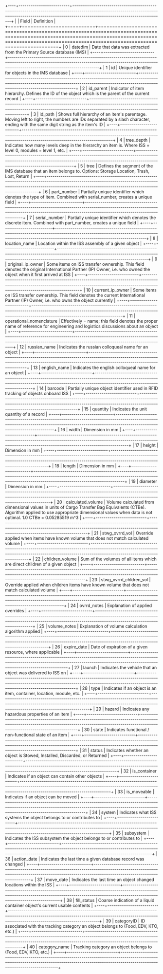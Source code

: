 +----+--------------------------+----------------------------------------------------------------------------------------------------------------------------------------------------------------------------------------------------------+
|    | Field                    | Definition                                                                                                                                                                                               |
+====+==========================+==========================================================================================================================================================================================================+
|  0 | datedim                  | Date that data was extracted from the Primary Source database (IMS)                                                                                                                                      |
+----+--------------------------+----------------------------------------------------------------------------------------------------------------------------------------------------------------------------------------------------------+
|  1 | id                       | Unique identifier for objects in the IMS database                                                                                                                                                        |
+----+--------------------------+----------------------------------------------------------------------------------------------------------------------------------------------------------------------------------------------------------+
|  2 | id_parent                | Indicator of item hierarchy. Defines the ID of the object which is the parent of the current record                                                                                                      |
+----+--------------------------+----------------------------------------------------------------------------------------------------------------------------------------------------------------------------------------------------------+
|  3 | id_path                  | Shows full hierarchy of an item's parentage. Moving left to right, the numbers are IDs separated by a slash character, ending with the same digit string as the item's ID                                |
+----+--------------------------+----------------------------------------------------------------------------------------------------------------------------------------------------------------------------------------------------------+
|  4 | tree_depth               | Indicates how many levels deep in the hierarchy an item is. Where ISS = level 0, modules = level 1, etc.                                                                                                 |
+----+--------------------------+----------------------------------------------------------------------------------------------------------------------------------------------------------------------------------------------------------+
|  5 | tree                     | Defines the segment of the IMS database that an item belongs to. Options: Storage Location, Trash, Lost, Return                                                                                          |
+----+--------------------------+----------------------------------------------------------------------------------------------------------------------------------------------------------------------------------------------------------+
|  6 | part_number              | Partially unique identifier which denotes the type of item. Combined with serial_number, creates a unique field                                                                                          |
+----+--------------------------+----------------------------------------------------------------------------------------------------------------------------------------------------------------------------------------------------------+
|  7 | serial_number            | Partially unique identifier which denotes the discrete item. Combined with part_number, creates a unique field                                                                                           |
+----+--------------------------+----------------------------------------------------------------------------------------------------------------------------------------------------------------------------------------------------------+
|  8 | location_name            | Location within the ISS assembly of a given object                                                                                                                                                       |
+----+--------------------------+----------------------------------------------------------------------------------------------------------------------------------------------------------------------------------------------------------+
|  9 | original_ip_owner        | Some items on ISS transfer ownership. This field denotes the original International Partner (IP) Owner, i.e. who owned the object when it first arrived at ISS                                           |
+----+--------------------------+----------------------------------------------------------------------------------------------------------------------------------------------------------------------------------------------------------+
| 10 | current_ip_owner         | Some items on ISS transfer ownership. This field denotes the current International Partner (IP) Owner, i.e. who owns the object currently                                                                |
+----+--------------------------+----------------------------------------------------------------------------------------------------------------------------------------------------------------------------------------------------------+
| 11 | operational_nomenclature | Effectively = name; this field denotes the proper name of reference for engineering and logistics discussions about an object                                                                            |
+----+--------------------------+----------------------------------------------------------------------------------------------------------------------------------------------------------------------------------------------------------+
| 12 | russian_name             | Indicates the russian colloqueal name for an object                                                                                                                                                      |
+----+--------------------------+----------------------------------------------------------------------------------------------------------------------------------------------------------------------------------------------------------+
| 13 | english_name             | Indicates the english colloqueal name for an object                                                                                                                                                      |
+----+--------------------------+----------------------------------------------------------------------------------------------------------------------------------------------------------------------------------------------------------+
| 14 | barcode                  | Partially unique object identifier used in RFID tracking of objects onboard ISS                                                                                                                          |
+----+--------------------------+----------------------------------------------------------------------------------------------------------------------------------------------------------------------------------------------------------+
| 15 | quantity                 | Indicates the unit quantity of a record                                                                                                                                                                  |
+----+--------------------------+----------------------------------------------------------------------------------------------------------------------------------------------------------------------------------------------------------+
| 16 | width                    | Dimension in mm                                                                                                                                                                                          |
+----+--------------------------+----------------------------------------------------------------------------------------------------------------------------------------------------------------------------------------------------------+
| 17 | height                   | Dimension in mm                                                                                                                                                                                          |
+----+--------------------------+----------------------------------------------------------------------------------------------------------------------------------------------------------------------------------------------------------+
| 18 | length                   | Dimension in mm                                                                                                                                                                                          |
+----+--------------------------+----------------------------------------------------------------------------------------------------------------------------------------------------------------------------------------------------------+
| 19 | diameter                 | Dimension in mm                                                                                                                                                                                          |
+----+--------------------------+----------------------------------------------------------------------------------------------------------------------------------------------------------------------------------------------------------+
| 20 | calculated_volume        | Volume calculated from dimensional values in units of Cargo Transfer Bag Equivalents (CTBe). Algorithm applied to use appropriate dimensional values when data is not optimal. 1.0 CTBe = 0.05285519 m^3 |
+----+--------------------------+----------------------------------------------------------------------------------------------------------------------------------------------------------------------------------------------------------+
| 21 | stwg_ovrrd_vol           | Override applied when items have known volume that does not match calculated volume                                                                                                                      |
+----+--------------------------+----------------------------------------------------------------------------------------------------------------------------------------------------------------------------------------------------------+
| 22 | children_volume          | Sum of the volumes of all items which are direct children of a given object                                                                                                                              |
+----+--------------------------+----------------------------------------------------------------------------------------------------------------------------------------------------------------------------------------------------------+
| 23 | stwg_ovrrd_chldren_vol   | Override applied when children items have known volume that does not match calculated volume                                                                                                             |
+----+--------------------------+----------------------------------------------------------------------------------------------------------------------------------------------------------------------------------------------------------+
| 24 | ovrrd_notes              | Explanation of applied overrides                                                                                                                                                                         |
+----+--------------------------+----------------------------------------------------------------------------------------------------------------------------------------------------------------------------------------------------------+
| 25 | volume_notes             | Explanation of volume calculation algorithm applied                                                                                                                                                      |
+----+--------------------------+----------------------------------------------------------------------------------------------------------------------------------------------------------------------------------------------------------+
| 26 | expire_date              | Date of expiration of a given resource, where applicable                                                                                                                                                 |
+----+--------------------------+----------------------------------------------------------------------------------------------------------------------------------------------------------------------------------------------------------+
| 27 | launch                   | Indicates the vehicle that an object was delivered to ISS on                                                                                                                                             |
+----+--------------------------+----------------------------------------------------------------------------------------------------------------------------------------------------------------------------------------------------------+
| 28 | type                     | Indicates if an object is an item, container, location, module, etc.                                                                                                                                     |
+----+--------------------------+----------------------------------------------------------------------------------------------------------------------------------------------------------------------------------------------------------+
| 29 | hazard                   | Indicates any hazardous properties of an item                                                                                                                                                            |
+----+--------------------------+----------------------------------------------------------------------------------------------------------------------------------------------------------------------------------------------------------+
| 30 | state                    | Indicates functional / non-functional state of an item                                                                                                                                                   |
+----+--------------------------+----------------------------------------------------------------------------------------------------------------------------------------------------------------------------------------------------------+
| 31 | status                   | Indicates whether an object is Stowed, Installed, Discarded, or Returned                                                                                                                                 |
+----+--------------------------+----------------------------------------------------------------------------------------------------------------------------------------------------------------------------------------------------------+
| 32 | is_container             | Indicates if an object can contain other objects                                                                                                                                                         |
+----+--------------------------+----------------------------------------------------------------------------------------------------------------------------------------------------------------------------------------------------------+
| 33 | is_moveable              | Indicates if an object can be moved                                                                                                                                                                      |
+----+--------------------------+----------------------------------------------------------------------------------------------------------------------------------------------------------------------------------------------------------+
| 34 | system                   | Indicates what ISS systems the object belongs to or contributes to                                                                                                                                       |
+----+--------------------------+----------------------------------------------------------------------------------------------------------------------------------------------------------------------------------------------------------+
| 35 | subsystem                | Indicates the ISS subsystem the object belongs to or contributes to                                                                                                                                      |
+----+--------------------------+----------------------------------------------------------------------------------------------------------------------------------------------------------------------------------------------------------+
| 36 | action_date              | Indicates the last time a given database record was changed                                                                                                                                              |
+----+--------------------------+----------------------------------------------------------------------------------------------------------------------------------------------------------------------------------------------------------+
| 37 | move_date                | Indicates the last time an object changed locations within the ISS                                                                                                                                       |
+----+--------------------------+----------------------------------------------------------------------------------------------------------------------------------------------------------------------------------------------------------+
| 38 | fill_status              | Coarse indication of a liquid container object's current usable contents                                                                                                                                 |
+----+--------------------------+----------------------------------------------------------------------------------------------------------------------------------------------------------------------------------------------------------+
| 39 | categoryID               | ID associated with the tracking category an object belongs to (Food, EDV, KTO, etc.)                                                                                                                     |
+----+--------------------------+----------------------------------------------------------------------------------------------------------------------------------------------------------------------------------------------------------+
| 40 | category_name            | Tracking category an object belongs to (Food, EDV, KTO, etc.)                                                                                                                                            |
+----+--------------------------+----------------------------------------------------------------------------------------------------------------------------------------------------------------------------------------------------------+